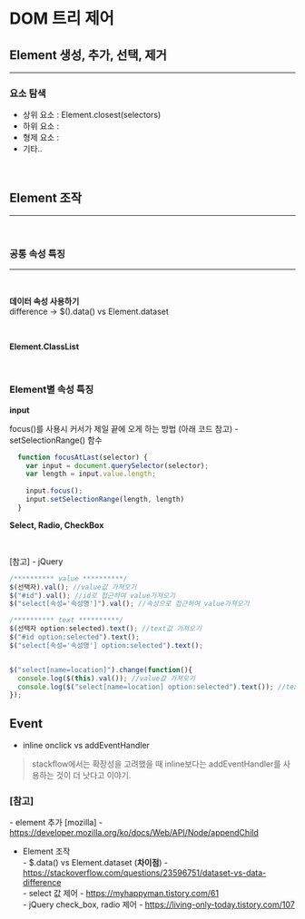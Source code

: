 # DOM 트리 제어 

## Element 생성, 추가, 선택, 제거
---

### **요소 탐색**
* 상위 요소 : Element.closest(selectors)
* 하위 요소 : 
* 형제 요소 : 
* 기타..

<br>

## Element 조작
---
<br>

### 공통 속성 특징
---
<br>

**데이터 속성 사용하기** <br>
difference ->  $().data() vs Element.dataset

<br>

**Element.ClassList**


<br>

### Element별 속성 특징

**input**

focus()를 사용시 커서가 제일 끝에 오게 하는 방법 (아래 코드 참고) - setSelectionRange() 함수  <br>

``` javascript
  function focusAtLast(selector) {
    var input = document.querySelector(selector);
    var length = input.value.length;
    
    input.focus();
    input.setSelectionRange(length, length)
  }

```


**Select, Radio, CheckBox**

<br>


[참고] - jQuery
``` javascript /* jQuery 예시 */
/********** value **********/
$(선택자).val(); //value값 가져오기
$("#id").val(); //id로 접근하여 value가져오기
$("select[속성='속성명']").val(); //속성으로 접근하여 value가져오기

/********** text **********/
$(선택자 option:selected).text(); //text값 가져오기
$("#id option:selected").text();
$("select[속성='속성명'] option:selected").text();


$("select[name=location]").change(function(){
  console.log($(this).val()); //value값 가져오기
  console.log($("select[name=location] option:selected").text()); //text값 가져오기
});
```



## Event

* inline onclick vs addEventHandler
> stackflow에서는 확장성을 고려했을 때 inline보다는 addEventHandler를 사용하는 것이 더 낫다고 이야기.


### [참고]

  *-* element 추가 [mozilla] - https://developer.mozilla.org/ko/docs/Web/API/Node/appendChild <br>

  * Element 조작 <br>
  *-* $.data() vs Element.dataset (**차이점**) - https://stackoverflow.com/questions/23596751/dataset-vs-data-difference <br>
  *-* select 값 제어 - https://myhappyman.tistory.com/61 <br>
  *-* jQuery check_box, radio 제어 - https://living-only-today.tistory.com/107 <br>
  